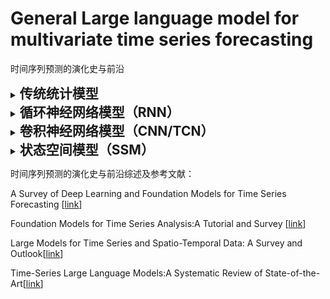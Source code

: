 # General Large language model for multivariate time series forecasting

时间序列预测的演化史与前沿


<details><summary><h2 style="display: inline;"> 传统统计模型 </h2></summary>

预测与分类任务（Forecasting or Classification）
Date|Method|Type|Conference/Journal|Paper Title and Paper Interpretation|Code
-----|----|-----|-----|-----|-----

异常检测任务（Anomaly Detection）
Date|Method|Type|Conference/Journal|Paper Title and Paper Interpretation|Code
-----|----|-----|-----|-----|-----

数据插补与修复（Imputation/Recovery）
Date|Method|Type|Conference/Journal|Paper Title and Paper Interpretation|Code
-----|----|-----|-----|-----|-----

时空数据挖掘（Spatio-Temporal Forecasting）
Date|Method|Type|Conference/Journal|Paper Title and Paper Interpretation|Code
-----|----|-----|-----|-----|-----

</details>

<details><summary><h2 style="display: inline;"> 循环神经网络模型（RNN）</h2></summary>

预测与分类任务（Forecasting or Classification）
Date|Method|Type|Conference/Journal|Paper Title and Paper Interpretation|Code
-----|----|-----|-----|-----|-----

异常检测任务（Anomaly Detection）
Date|Method|Type|Conference/Journal|Paper Title and Paper Interpretation|Code
-----|----|-----|-----|-----|-----

数据插补与修复（Imputation/Recovery）
Date|Method|Type|Conference/Journal|Paper Title and Paper Interpretation|Code
-----|----|-----|-----|-----|-----

时空数据挖掘（Spatio-Temporal Forecasting）
Date|Method|Type|Conference/Journal|Paper Title and Paper Interpretation|Code
-----|----|-----|-----|-----|-----

</details>

<details><summary><h2 style="display: inline;"> 卷积神经网络模型（CNN/TCN） </h2></summary>

预测与分类任务（Forecasting or Classification）
Date|Method|Type|Conference/Journal|Paper Title and Paper Interpretation|Code
-----|----|-----|-----|-----|-----

异常检测任务（Anomaly Detection）
Date|Method|Type|Conference/Journal|Paper Title and Paper Interpretation|Code
-----|----|-----|-----|-----|-----

数据插补与修复（Imputation/Recovery）
Date|Method|Type|Conference/Journal|Paper Title and Paper Interpretation|Code
-----|----|-----|-----|-----|-----

时空数据挖掘（Spatio-Temporal Forecasting）
Date|Method|Type|Conference/Journal|Paper Title and Paper Interpretation|Code
-----|----|-----|-----|-----|-----

</details>

<details><summary><h2 style="display: inline;"> 状态空间模型（SSM） </h2></summary>

预测与分类任务（Forecasting or Classification）
Date|Method|Type|Conference/Journal|Paper Title and Paper Interpretation|Code
-----|----|-----|-----|-----|-----

异常检测任务（Anomaly Detection）
Date|Method|Type|Conference/Journal|Paper Title and Paper Interpretation|Code
-----|----|-----|-----|-----|-----

数据插补与修复（Imputation/Recovery）
Date|Method|Type|Conference/Journal|Paper Title and Paper Interpretation|Code
-----|----|-----|-----|-----|-----

时空数据挖掘（Spatio-Temporal Forecasting）
Date|Method|Type|Conference/Journal|Paper Title and Paper Interpretation|Code
-----|----|-----|-----|-----|-----

</details>




时间序列预测的演化史与前沿综述及参考文献：

A Survey of Deep Learning and Foundation Models for Time Series Forecasting [[link](https://doi.org/10.1145/nnnnnnn.nnnnnnn)]

Foundation Models for Time Series Analysis:A Tutorial and Survey [[link](https://doi.org/10.1145/3637528.3671451)]

Large Models for Time Series and Spatio-Temporal Data: A Survey and Outlook[[link](https://arxiv.org/abs/2310.10196)]

Time-Series Large Language Models:A Systematic Review of State-of-the-Art[[link](https://ieeexplore.ieee.org/iel8/6287639/6514899/10856008.pdf)]
